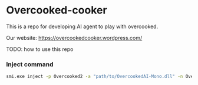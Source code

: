 # Overcooked-cooker

This is a repo for developing AI agent to play with overcooked.

Our website: https://overcookedcooker.wordpress.com/

TODO: how to use this repo


### Inject command

```bash
smi.exe inject -p Overcooked2 -a "path/to/OvercookedAI-Mono.dll" -n Overcooked_Socket -c Loader -m Init
```


